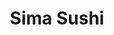---
layout: place
title: Sima Sushi
permalink: /district-of-columbia/washington/sima-sushi.html
stateAbbr: DC
stateName: District of Columbia
cityName: Washington
seo:
  type: restaurant
  links: https://sites.google.com/view/simasushi-dc/home
place_id: ChIJoS_hzr-3t4kR4Zw5TIzbIKw
photos:
  - name: >-
      places/ChIJoS_hzr-3t4kR4Zw5TIzbIKw/photos/AeeoHcIUs83Ahj1Ze-ugKd-rXdRMgDmXKKytzevcKhWOzUJtbwBhZ03bMxEnTlr6XE8zvYokegRNPJhqL8EZgMsogBHvIDt6gOT6I9OuOVST7mp0KBDGsyaukK4Pk0xYxbE5RoOjzRSu7SwbekryndaExKBd_X7DDPTsteqKFysn4OqOGInG-D4FKs5ZM0V3v7sqt1wxzNFAig8Qk3PWEyIB_6iN7Kun9-uhY9uhO9vzDdUV7IpoBunthFkEiEUMkagku8mb3a3_-ztGFdq0r1E9SRaxx2EowciXW0kxGUYJEkcs4w
    widthPx: 3881
    heightPx: 1807
    authorAttributions:
      - displayName: SIMA SUSHI
        uri: https://maps.google.com/maps/contrib/110543906075646042877
        photoUri: >-
          https://lh3.googleusercontent.com/a-/ALV-UjUEiJJ-9Vbay_gh2T9nHWzmdAU-GB7zm38TtZw4XnGuhtmC8GY=s100-p-k-no-mo
    flagContentUri: >-
      https://www.google.com/local/imagery/report/?cb_client=maps_api_places.places_api&image_key=!1e10!2sAF1QipOCaXtN-EFjAH_deVbuxKoO8utmElCBJY-ToQAY&hl=en-US
    googleMapsUri: >-
      https://www.google.com/maps/place//data=!3m4!1e2!3m2!1sAF1QipOCaXtN-EFjAH_deVbuxKoO8utmElCBJY-ToQAY!2e10!4m2!3m1!1s0x89b7b7bfcee12fa1:0xac20db8c4c399ce1
  - name: >-
      places/ChIJoS_hzr-3t4kR4Zw5TIzbIKw/photos/AeeoHcKenaXrE3TywQPlZyw4tk9L9QgQLyer8d118ghuxsRXWY1vufdF_fbkIwVKMDEvclBt9PuZp0v7pOE9xPHkI6XsRBQi5LsKBEuW3Klq2Da8K2-GXK3Evlvy6nAW3lIn6PEZ4HdQU5KH3_KIzyotUIZcm34E3lOs2vRlkATya5zndW4VFOOFGHnBfTM70PDBBYRLSAgNWGd4e1c_GJWwHktZIO0sXMZtD4YpXNp1m5u5_A_aiLLGcgMlauXbHNb1SvGb5o80YMSqleOE0tn_zvrROfIImrLj3oxAefvNzuZJKQ
    widthPx: 897
    heightPx: 672
    authorAttributions:
      - displayName: SIMA SUSHI
        uri: https://maps.google.com/maps/contrib/110543906075646042877
        photoUri: >-
          https://lh3.googleusercontent.com/a-/ALV-UjUEiJJ-9Vbay_gh2T9nHWzmdAU-GB7zm38TtZw4XnGuhtmC8GY=s100-p-k-no-mo
    flagContentUri: >-
      https://www.google.com/local/imagery/report/?cb_client=maps_api_places.places_api&image_key=!1e10!2sAF1QipPdbAGWPUkvu4X4pLVm3GzKHK_Aw-Fux1rILLBL&hl=en-US
    googleMapsUri: >-
      https://www.google.com/maps/place//data=!3m4!1e2!3m2!1sAF1QipPdbAGWPUkvu4X4pLVm3GzKHK_Aw-Fux1rILLBL!2e10!4m2!3m1!1s0x89b7b7bfcee12fa1:0xac20db8c4c399ce1
  - name: >-
      places/ChIJoS_hzr-3t4kR4Zw5TIzbIKw/photos/AeeoHcJbAG7anlId9SzKhdMpS5qmcVAou5GPts9I0vfgouengrDJ6fzQuAYT7uK5h06JfxGHTJGB2K0gKhumr9OoORNF9yzsNN69PtcpDmH57QKePfMPecfpMJNmCCBso7Dmtt6gldf6NMUZCNoYHq_A7vvET610O1Vce2FxMHu-Ys02KVWFl264hPDEYOH4SkEnVPK5c2Y0abn2lVG1P24wBhvkZ_BvO6XkF4DtfNsaaCRmIiVT-b9FIsu9n1j8F6k5Dl2jySGpuu8-aaESfFvNuR864sVyvO64TZIhrNQhrsIXMtw5-MaqJ6RGJiQ-24U_SD7PeZbJFRFUpxc-W8QsT0UJtXUcLgJMw6P4s5Ks-LWprA2jowgc8EvAZdmvPFxCWx-J9n05l2QQ0UUPLqKcKhEesuKFcc7B_1jxCs_yrb8
    widthPx: 4032
    heightPx: 2268
    authorAttributions:
      - displayName: Drake Tsui
        uri: https://maps.google.com/maps/contrib/109767151474919204333
        photoUri: >-
          https://lh3.googleusercontent.com/a-/ALV-UjXNq02_-e2QINQVuA36g4SPD1UJpNbd9eid8HhsF8V1q2yF0sXn=s100-p-k-no-mo
    flagContentUri: >-
      https://www.google.com/local/imagery/report/?cb_client=maps_api_places.places_api&image_key=!1e10!2sCIHM0ogKEICAgMDI-JjtAg&hl=en-US
    googleMapsUri: >-
      https://www.google.com/maps/place//data=!3m4!1e2!3m2!1sCIHM0ogKEICAgMDI-JjtAg!2e10!4m2!3m1!1s0x89b7b7bfcee12fa1:0xac20db8c4c399ce1
  - name: >-
      places/ChIJoS_hzr-3t4kR4Zw5TIzbIKw/photos/AeeoHcI3XIX82RsHfW-YM8pbrjjSeWxpZL6gPVqKwVgCFm65IphX9riWV8um35MB1_zaDOQ5tKTxGU5kFCZzaagfj6E2Rj0ytWKffHtxF9vrwVMFZcbQVC2BlVrH9aKcLrYujAZ6o_Mhtfta5mRUTpAQ4tg1Oyk2lIallEcZ6E6H_WvUu3fr9jk6SDOwtzO5INBP4V0xJv6ogglJSJQ49e34H-KERCm69P1EAwaJ5fv1qgJyAmUW6BsPu4I-kYj3-JZAj5ngrnPpUjyfbYcINiLBo7wocEqyAKvi1l2AD05PO_J_xQ
    widthPx: 3938
    heightPx: 1811
    authorAttributions:
      - displayName: SIMA SUSHI
        uri: https://maps.google.com/maps/contrib/110543906075646042877
        photoUri: >-
          https://lh3.googleusercontent.com/a-/ALV-UjUEiJJ-9Vbay_gh2T9nHWzmdAU-GB7zm38TtZw4XnGuhtmC8GY=s100-p-k-no-mo
    flagContentUri: >-
      https://www.google.com/local/imagery/report/?cb_client=maps_api_places.places_api&image_key=!1e10!2sAF1QipM74urrIc6F1uW_wipEa1yJwLHNz4GNGqUCOasJ&hl=en-US
    googleMapsUri: >-
      https://www.google.com/maps/place//data=!3m4!1e2!3m2!1sAF1QipM74urrIc6F1uW_wipEa1yJwLHNz4GNGqUCOasJ!2e10!4m2!3m1!1s0x89b7b7bfcee12fa1:0xac20db8c4c399ce1
  - name: >-
      places/ChIJoS_hzr-3t4kR4Zw5TIzbIKw/photos/AeeoHcJzwC8sWScWN9M6qBnowZ0Pz0H4ipfQlFYA4Y7G2YlFFne1mJySSMEYmi3Bv6ZHh5G4m0DuRipbzzPT_LzOqQpuDj_07r6Hu5M_tysiZzCdtQzA8wKFLCGPim_W7Jpoowckq28fZt_Y_lTzghepvn5TR6wNIpo3p4J4bo4640YhM8dUt90DTC8n5L29-AEueg65bkEXlhxTCxLFfahgd9AW92-STIgmrvDIsq8O74RpjYN8dEqXNX25TjbpeuzKMv6k1qFpWG-tSsJXmomgt6WWMzQHXhHxnuEadCw3D6jJrou5fsaYdgFyPfF-3jKCFBCK9H_YKyHr4cwGr0lb3U6a5q15fe--Rv_Aj2e5FD-IBOeVFXojGxyMyiozxSFlOCb93wRUoi6R0aFoc4tWbGddx2vTllqBOLDfXYxGjFzfNDM
    widthPx: 3600
    heightPx: 4800
    authorAttributions:
      - displayName: Adam
        uri: https://maps.google.com/maps/contrib/100858656645945444520
        photoUri: >-
          https://lh3.googleusercontent.com/a-/ALV-UjV-mTgGx3cw4qeKX_rBhrh_w2i1SDklqDhnPJwD8VmY2_SAHb4s1w=s100-p-k-no-mo
    flagContentUri: >-
      https://www.google.com/local/imagery/report/?cb_client=maps_api_places.places_api&image_key=!1e10!2sCIHM0ogKEICAgMCokfDL7gE&hl=en-US
    googleMapsUri: >-
      https://www.google.com/maps/place//data=!3m4!1e2!3m2!1sCIHM0ogKEICAgMCokfDL7gE!2e10!4m2!3m1!1s0x89b7b7bfcee12fa1:0xac20db8c4c399ce1
  - name: >-
      places/ChIJoS_hzr-3t4kR4Zw5TIzbIKw/photos/AeeoHcKQMzQ_FbBFARNhneiEo8E8SzFNkcOqsG6q3mhfc_hBv0AiSSSXYnXa-8pZQyi5V-kt-4kI8UCK85RLcvr50YR8mX0W_Z9yUrJbG1gycU6rAQIQhqC99srSzavas5hg6y3asH1NFiUHgYv1CBybn8iH5dDUEegrjGwPn7s8Axb8ONf9wak7AfdxPMKHfNHlPHLdrXhbhXgWLerKiyWy-O-Z8OoDnyCbQjKxsvE6SKpV6hWIwH0JE4YmKpyehMR71JXWgNIUiIHb4p6HcZiTLZntQzNQQNijxTMAJ-VBaC2BcAwqDDwLpIbrANMiNWC40TeghKcfqRbohQlOOpAH2SkPav_DunDR_swoLL1Oh9Hdod8wvzTRQZkDMTZqgFcKWgocLqzTSMXgQ53c6ohntvlA62-29gvoTC8OGQ6d_BsY1A
    widthPx: 3600
    heightPx: 4800
    authorAttributions:
      - displayName: Zilvinas Kvedaravicius
        uri: https://maps.google.com/maps/contrib/107898343403948877297
        photoUri: >-
          https://lh3.googleusercontent.com/a/ACg8ocLUzn5UNetjMg_OJuPpBS1ApZ-gBO3xDW2iv_AayRFN-h0Tuw=s100-p-k-no-mo
    flagContentUri: >-
      https://www.google.com/local/imagery/report/?cb_client=maps_api_places.places_api&image_key=!1e10!2sCIHM0ogKEICAgICXssXqPQ&hl=en-US
    googleMapsUri: >-
      https://www.google.com/maps/place//data=!3m4!1e2!3m2!1sCIHM0ogKEICAgICXssXqPQ!2e10!4m2!3m1!1s0x89b7b7bfcee12fa1:0xac20db8c4c399ce1
  - name: >-
      places/ChIJoS_hzr-3t4kR4Zw5TIzbIKw/photos/AeeoHcLAtgM-fA0r7oGeWHFn9yPCq-2VniatGjb3wCzvlSPo3BfdgpiZs431uxjEjXUm5OC7zXXtP6iEf-4_eQAHODvpFiCHP37RK7lqyXavq4cAFhl9LbgWJgB_RHFuQQClcitu7rnTjyO9Z44n7qQahWLIE8_BQDvPVKgWb_IxKrlPiqIGIbd0qsXcO4IGEeazMp0iFKo7boK8WR5ALyMTIQhZbPuvF2u_tH-46ADpRZE5iLH4dnMcHddXtFcBKLp6uVk27_t-Tb6a0bjjks3FiNDj2XxydJwmkYtpvWQN-KsFH3aiIVxyz3C6QTdl4TVSUDbOO3ZsMG6k_Dyg2hchByrIS4xDH8p45SXeun-bYEolSchBcPJkCqWunuBhRVZS3R5El6YYX4Aok8IWsq0YscwFRtm1rTY6XTBI7jznxtTTOWTm
    widthPx: 4032
    heightPx: 3024
    authorAttributions:
      - displayName: Kenji Nagayoshi
        uri: https://maps.google.com/maps/contrib/104809974776704144896
        photoUri: >-
          https://lh3.googleusercontent.com/a/ACg8ocI6cxD16O5UfCXL2-UpHvlZh-UvacwN_DwCfs6HbxrB8q-9RUEa=s100-p-k-no-mo
    flagContentUri: >-
      https://www.google.com/local/imagery/report/?cb_client=maps_api_places.places_api&image_key=!1e10!2sCIHM0ogKEICAgMDw56DV3gE&hl=en-US
    googleMapsUri: >-
      https://www.google.com/maps/place//data=!3m4!1e2!3m2!1sCIHM0ogKEICAgMDw56DV3gE!2e10!4m2!3m1!1s0x89b7b7bfcee12fa1:0xac20db8c4c399ce1
  - name: >-
      places/ChIJoS_hzr-3t4kR4Zw5TIzbIKw/photos/AeeoHcILBnecdoMXoqz3RD173ryLLdsU0jx_KLV-CpuaOHL5CwYMPXbtg80mOd26rtXQfRZE6PVxE9JoM1m_nh5RTNwQHx60YRsLYJXz041FknkGK-938GA3E5R3U9_oUNcw8vfuZ63yVuUUDNHtU28qyL5sfJGKNvfvJfK77jnccnoP3eDg9-L00T-6fOfgKghY8ciYvgauE4CS_WQRqHqyh3iRSOXyTx_R-hLTi-zw7AO163v2C4ulVcPCSy6BhFJeHv-mjN14mu7RWL2xlqK2GKmEt9mMZAZMfchKK2eJZrdnL3VqglvXsm0IDVFObnXwZYRBJ_vI-wH8vmk2grdxFtOJQdE25PKNPJ7yYSBYjOjNBI9ELgJB6Ox6RFFJSvZd51-Y8wXfWf0cWRMAwwtitOxykqlTmLlb9TYXdzmd2BkQUFQY
    widthPx: 4032
    heightPx: 3024
    authorAttributions:
      - displayName: Jia
        uri: https://maps.google.com/maps/contrib/116717984015280418720
        photoUri: >-
          https://lh3.googleusercontent.com/a-/ALV-UjXND28ExV_vDy2Jb2vXEO-sdvNBl4OXNvcTw5a8L3vG56NLVaU=s100-p-k-no-mo
    flagContentUri: >-
      https://www.google.com/local/imagery/report/?cb_client=maps_api_places.places_api&image_key=!1e10!2sCIHM0ogKEICAgMCI2I3o7wE&hl=en-US
    googleMapsUri: >-
      https://www.google.com/maps/place//data=!3m4!1e2!3m2!1sCIHM0ogKEICAgMCI2I3o7wE!2e10!4m2!3m1!1s0x89b7b7bfcee12fa1:0xac20db8c4c399ce1
  - name: >-
      places/ChIJoS_hzr-3t4kR4Zw5TIzbIKw/photos/AeeoHcIH2XuDyXphCQZI1OhEh2SVKVyTZHpQWBws2rySpLkq3eSfh7sejvsar13YsJoz_oRdR-_Y3dW3o5bpBPs5UpgyY0qewKkTVpfHi4mRd77UnaBwbyUWNct7WYU8P8PjfxwWS0PUGgq60r3Z1dAvetHAa6m9j37V1WkcHAF7K-kiTgfJaRyYNJZ9yrVFDKwHTkZRQMcXeXoYfT__q6asjssRXwFQaPZSkLisZLWmdK5XwmbIXL80pMkk5LqMBZk2oyUZjqgqTFtRE7nauIRRsQ1pl2h44ZxxjngvvfP-RS9733pe9lXyT1OlvKpVqAuA_jOHZ7Kgqaxd-65CcYqwdU7FFOlGfADhrj6VBTPNbjNP1-W6IF39_2E5N1xo1qjABlHM88Nu4eg8I3SWUcNLvRFyLqEpKIhtaqDr6Lmla64iGyYM
    widthPx: 4032
    heightPx: 3024
    authorAttributions:
      - displayName: 곰베어
        uri: https://maps.google.com/maps/contrib/116579524199397123797
        photoUri: >-
          https://lh3.googleusercontent.com/a/ACg8ocL7b4iFw6-RtP8dhvW5Y4sPzhwQjRc9QuBXlUORJ01XuVSjpQ=s100-p-k-no-mo
    flagContentUri: >-
      https://www.google.com/local/imagery/report/?cb_client=maps_api_places.places_api&image_key=!1e10!2sCIHM0ogKEICAgIDJ1fyYxQE&hl=en-US
    googleMapsUri: >-
      https://www.google.com/maps/place//data=!3m4!1e2!3m2!1sCIHM0ogKEICAgIDJ1fyYxQE!2e10!4m2!3m1!1s0x89b7b7bfcee12fa1:0xac20db8c4c399ce1
  - name: >-
      places/ChIJoS_hzr-3t4kR4Zw5TIzbIKw/photos/AeeoHcIe9x46hSQsL86Dv4KIrIVY5O2WI1WqPreMDDfOpq4d_ihQ1a--8uE4RyazyvMps3uk5_agBQkSIhLnQ65UuJ8xKL6QqqBoyos_1PwHwBxY0mQ9WLzUBjACzCrfaAZN4OCakhQudPhR7iPpIlNp_gf7Co4HFNk9596nUfnTKCFLd5nP_GtkJ4aR-XIVFRZPYFll5tgrt8OQ__q_cZmH4_UULclVq5Yu2B3YBx6kWc7jZ2mbFouOu3CYPUlCfLJcI-3jKD7DKVgbzDqXUQXNATK-rZa7GshA3kKQLOdyuGneue8YaAlf_eI-omJdbqe9R1SCoN4oQR3qdygqbZs1MgQ4vIM5J99-7GawBpcL4IXsSzQzVVoXtfkmPWOcyiWLhw-0uTFPnKkBkGTpnSGdvIRZnsUN-Z5z4K7croxR3w8
    widthPx: 3024
    heightPx: 4032
    authorAttributions:
      - displayName: CJ
        uri: https://maps.google.com/maps/contrib/103698287417395213545
        photoUri: >-
          https://lh3.googleusercontent.com/a-/ALV-UjXqWV10mOZgdGGMoNDrUXZ4llnw2VFoVkX1jZCIJGvMGrtYp_gs=s100-p-k-no-mo
    flagContentUri: >-
      https://www.google.com/local/imagery/report/?cb_client=maps_api_places.places_api&image_key=!1e10!2sCIHM0ogKEICAgMCI65vucg&hl=en-US
    googleMapsUri: >-
      https://www.google.com/maps/place//data=!3m4!1e2!3m2!1sCIHM0ogKEICAgMCI65vucg!2e10!4m2!3m1!1s0x89b7b7bfcee12fa1:0xac20db8c4c399ce1
address: '1660 L St NW #1, Washington, DC 20036, USA'
street: '1660 L St NW #1'
city: Washington
state: DC
zip: '20036'
country: USA
neighborhood: Northwest Washington
latitude: '38.903404'
longitude: '-77.038272'
accessibility_options:
  wheelchairAccessibleParking: true
  wheelchairAccessibleEntrance: true
  wheelchairAccessibleRestroom: true
  wheelchairAccessibleSeating: true
business_status: OPERATIONAL
name: Sima Sushi
google_maps_links:
  directionsUri: >-
    https://www.google.com/maps/dir//''/data=!4m7!4m6!1m1!4e2!1m2!1m1!1s0x89b7b7bfcee12fa1:0xac20db8c4c399ce1!3e0
  placeUri: https://maps.google.com/?cid=12403154769399094497
  writeAReviewUri: >-
    https://www.google.com/maps/place//data=!4m3!3m2!1s0x89b7b7bfcee12fa1:0xac20db8c4c399ce1!12e1
  reviewsUri: >-
    https://www.google.com/maps/place//data=!4m4!3m3!1s0x89b7b7bfcee12fa1:0xac20db8c4c399ce1!9m1!1b1
  photosUri: >-
    https://www.google.com/maps/place//data=!4m3!3m2!1s0x89b7b7bfcee12fa1:0xac20db8c4c399ce1!10e5
primary_type: Sushi Restaurant
opening_hours:
  regular: null
  current: null
secondary_opening_hours:
  regular:
    weekdayDescriptions: null
    type: null
  current:
    weekdayDescriptions: null
    type: null
phone: (202) 560-5887
price_level: null
price_range: $30 &mdash; 50
rating: '4.5'
rating_count: 0
website: https://sites.google.com/view/simasushi-dc/home
description: >-
  Discover Sima Sushi in Washington, DC$$$Sima Sushi in Washington, DC, offers a
  casual and innovative dining experience with its Korean-style conveyor belt
  setup, making it a standout spot for fresh sushi and Japanese-inspired dishes
  in the heart of the downtown area. The menu highlights a range of healthy
  choices, including vegetarian options and creative specialties like ramen and
  bibimbap, appealing to those seeking flavorful meals that balance tradition
  with variety. Visitors enjoy a welcoming atmosphere that's particularly
  suitable for families, enhanced by selections of beer, sake, and cocktails for
  a relaxed vibe. Accessibility features such as wheelchair-friendly entrances
  and seating add to the convenience, while takeout options make it easy for
  anyone looking for top-rated sushi spots nearby to enjoy on the go.
generative_summary: >-
  Discover Sima Sushi in Washington, DC$$$Sima Sushi in Washington, DC, offers a
  casual and innovative dining experience with its Korean-style conveyor belt
  setup, making it a standout spot for fresh sushi and Japanese-inspired dishes
  in the heart of the downtown area. The menu highlights a range of healthy
  choices, including vegetarian options and creative specialties like ramen and
  bibimbap, appealing to those seeking flavorful meals that balance tradition
  with variety. Visitors enjoy a welcoming atmosphere that's particularly
  suitable for families, enhanced by selections of beer, sake, and cocktails for
  a relaxed vibe. Accessibility features such as wheelchair-friendly entrances
  and seating add to the convenience, while takeout options make it easy for
  anyone looking for top-rated sushi spots nearby to enjoy on the go.
generative_disclosure: Summarized by AI using the Grok-3-Mini model.
reviews:
  - ChZDSUhNMG9nS0VJQ0FnTUNBaFlqM0VnEAE
  - ChdDSUhNMG9nS0VJQ0FnSUNYOUt5Vl9BRRAB
  - ChZDSUhNMG9nS0VJQ0FnTURnaFpxNlJnEAE
  - ChdDSUhNMG9nS0VJQ0FnSUNmOVBiSGx3RRAB
  - ChdDSUhNMG9nS0VJQ0FnSUQ3ajh2UG1nRRAB
review_summary: >-
  What Customers Are Saying About Sima Sushi$$$Folks who've checked out this
  spot often rave about the quick and friendly service that keeps things running
  smoothly, helping make every meal feel effortless and enjoyable. Many
  appreciate the fresh flavors and variety on the menu, with dishes like sushi
  and ramen standing out as reliable favorites that hit the spot without any
  fuss. It's clear that the family-friendly vibe and solid options for groups
  add to the appeal, drawing in people searching for reliable sushi places in
  the area. Overall, the high marks for atmosphere and efficiency suggest it's a
  go-to choice for a satisfying bite, though some note it's best for
  straightforward visits rather than something overly fancy. If you're in the
  mood for a casual sushi adventure, this place seems to deliver a consistently
  positive experience that leaves diners coming back for more.
review_disclosure: Summarized by AI using the Grok-3-Mini model.
parking_options:
  paidParkingLot: true
  paidStreetParking: true
  paidGarageParking: true
payment_options:
  acceptsCreditCards: true
  acceptsDebitCards: true
  acceptsCashOnly: true
  acceptsNfc: true
allow_dogs: null
curbside_pickup: null
delivery: true
dine_in: true
good_for_children: true
good_for_groups: null
good_for_sports: false
live_music: false
menu_for_children: false
outdoor_seating: false
reservable: false
restroom: true
serves_beer: true
serves_breakfast: false
serves_brunch: null
serves_cocktails: true
serves_coffee: false
serves_dinner: true
serves_dessert: true
serves_lunch: true
serves_vegetarian_food: true
serves_wine: false
takeout: true
update_category: pro
places_description: >-
  Casual, Korean-style conveyor belt sushi restaurant offering lunch and dinner
  in Downtown's Connecticut Ave/K Street neighborhood.

  The menu includes healthy and vegetarian choices, along with beer, sake, and
  cocktails. Sushi, sashimi, eel, and tonkotsu ramen are popular items, and
  guests often order the DC sashimi bibimbap, mochi ice cream, and udon.

  The place has a happy atmosphere and is good for kids. Guests say the service
  is fast, friendly, and professional.

---